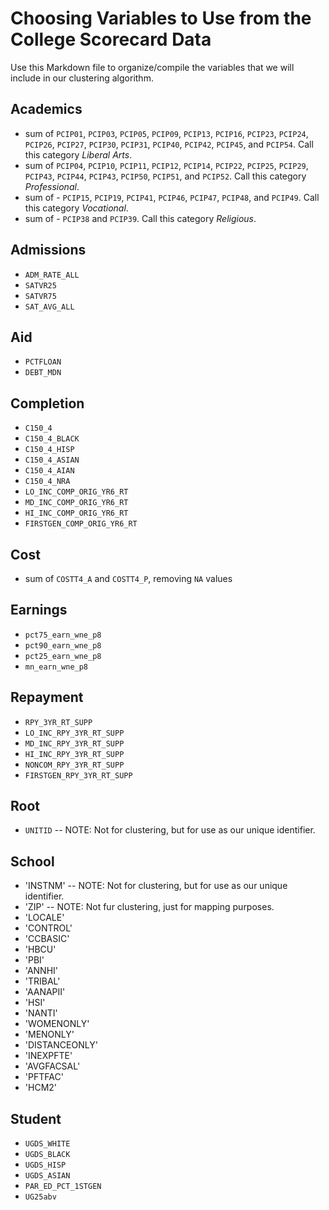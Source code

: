 # Choosing Variables to Use from the College Scorecard Data

Use this Markdown file to organize/compile the variables that we will include in our clustering algorithm.

## Academics
* sum of `PCIP01`, `PCIP03`, `PCIP05`, `PCIP09`, `PCIP13`, `PCIP16`, `PCIP23`, `PCIP24`, `PCIP26`, `PCIP27`, `PCIP30`, `PCIP31`, `PCIP40`, `PCIP42`, `PCIP45`, and `PCIP54`.  Call this category _Liberal Arts_.
* sum of `PCIP04`, `PCIP10`, `PCIP11`, `PCIP12`, `PCIP14`, `PCIP22`, `PCIP25`, `PCIP29`, `PCIP43`, `PCIP44`, `PCIP43`, `PCIP50`, `PCIP51`, and `PCIP52`. Call this category _Professional_.
* sum of - `PCIP15`, `PCIP19`, `PCIP41`, `PCIP46`, `PCIP47`, `PCIP48`, and `PCIP49`. Call this category _Vocational_.
* sum of - `PCIP38` and `PCIP39`. Call this category _Religious_.


## Admissions

* `ADM_RATE_ALL`
* `SATVR25`
* `SATVR75`
* `SAT_AVG_ALL`

## Aid  
* `PCTFLOAN`
* `DEBT_MDN`

## Completion
* `C150_4`
* `C150_4_BLACK`
* `C150_4_HISP`
* `C150_4_ASIAN`
* `C150_4_AIAN`
* `C150_4_NRA`
* `LO_INC_COMP_ORIG_YR6_RT`
* `MD_INC_COMP_ORIG_YR6_RT`
* `HI_INC_COMP_ORIG_YR6_RT`
* `FIRSTGEN_COMP_ORIG_YR6_RT`

## Cost  
* sum of `COSTT4_A` and `COSTT4_P`, removing `NA` values

## Earnings
* `pct75_earn_wne_p8`
* `pct90_earn_wne_p8`
* `pct25_earn_wne_p8`
* `mn_earn_wne_p8`


## Repayment
* `RPY_3YR_RT_SUPP`
* `LO_INC_RPY_3YR_RT_SUPP`
* `MD_INC_RPY_3YR_RT_SUPP`
* `HI_INC_RPY_3YR_RT_SUPP`
* `NONCOM_RPY_3YR_RT_SUPP`
* `FIRSTGEN_RPY_3YR_RT_SUPP`


## Root  
* `UNITID` -- NOTE: Not for clustering, but for use as our unique identifier.

## School

* 'INSTNM' -- NOTE: Not for clustering, but for use as our unique identifier.
* 'ZIP' -- NOTE: Not fur clustering, just for mapping purposes.
* 'LOCALE' 
* 'CONTROL'
* 'CCBASIC'
* 'HBCU'
* 'PBI'
* 'ANNHI'
* 'TRIBAL'
* 'AANAPII'
* 'HSI'
* 'NANTI'
* 'WOMENONLY'
* 'MENONLY'
* 'DISTANCEONLY'
* 'INEXPFTE'
* 'AVGFACSAL'
* 'PFTFAC'
* 'HCM2'

## Student

* `UGDS_WHITE`
* `UGDS_BLACK`
* `UGDS_HISP`
* `UGDS_ASIAN`
* `PAR_ED_PCT_1STGEN`
* `UG25abv`
